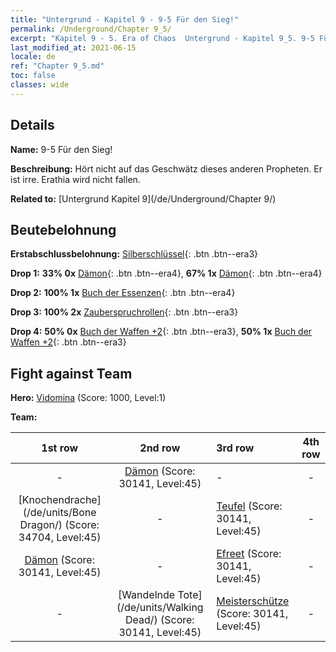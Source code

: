 ```yaml
---
title: "Untergrund - Kapitel 9 - 9-5 Für den Sieg!"
permalink: /Underground/Chapter 9_5/
excerpt: "Kapitel 9 - 5. Era of Chaos  Untergrund - Kapitel 9_5. 9-5 Für den Sieg!"
last_modified_at: 2021-06-15
locale: de
ref: "Chapter 9_5.md"
toc: false
classes: wide
---
```


## Details

 **Name:** 9-5 Für den Sieg!

 **Beschreibung:** Hört nicht auf das Geschwätz dieses anderen Propheten. Er ist irre. Erathia wird nicht fallen.

 **Related to:** [Untergrund Kapitel 9](/de/Underground/Chapter 9/)

## Beutebelohnung

 **Erstabschlussbelohnung:** [Silberschlüssel](/ItemsDE/con_693/){: .btn .btn--era3}

 **Drop 1:** **33% 0x** [Dämon](/ItemsDE/unt_229/){: .btn .btn--era4}, **67% 1x** [Dämon](/ItemsDE/unt_229/){: .btn .btn--era4}

 **Drop 2:** **100% 1x** [Buch der Essenzen](/ItemsDE/mat_39/){: .btn .btn--era4}

 **Drop 3:** **100% 2x** [Zauberspruchrollen](/ItemsDE/con_694/){: .btn .btn--era3}

 **Drop 4:** **50% 0x** [Buch der Waffen +2](/ItemsDE/mat_32/){: .btn .btn--era3}, **50% 1x** [Buch der Waffen +2](/ItemsDE/mat_32/){: .btn .btn--era3}


## Fight against Team
 **Hero:** [Vidomina](/de/heroes/Vidomina/) (Score: 1000, Level:1)

 **Team:**


  | 1st row | 2nd row | 3rd row | 4th row |
  |:----:|:----:|:----|:----:|
  | - | [Dämon](/de/units/Demon/) (Score: 30141, Level:45)  | - | - |
  | [Knochendrache](/de/units/Bone Dragon/) (Score: 34704, Level:45)  | - | [Teufel](/de/units/Devil/) (Score: 30141, Level:45)  | - |
  | [Dämon](/de/units/Demon/) (Score: 30141, Level:45)  | - | [Efreet](/de/units/Efreeti/) (Score: 30141, Level:45)  | - |
  | - | [Wandelnde Tote](/de/units/Walking Dead/) (Score: 30141, Level:45)  | [Meisterschütze](/de/units/Sharpshooter/) (Score: 30141, Level:45)  | - |


